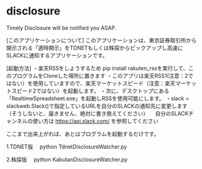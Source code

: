 # disclosure
Timely Disclosure will be notified you ASAP.

[このアプリケーションについて]
このアプリケーションは、東京証券取引所から開示される「適時開示」をTDNETもしくは株探からピックアップし高速にSLACKに通知するアプリケーションです。

[起動方法]
・楽天RSSをしようするため pip install rakuten_rssを実行して、このプログラムをCloneした場所に置きます
・このアプリは楽天RSS1(注意：2ではない）を使用していますので、楽天マーケットスピード（注意：楽天マーケットスピード2ではない）を起動します。
・次に、デスクトップにある「RealtimeSpreadsheet.exe」を起動しRSSを使用可能にします。
・slack = slackweb.Slack()で指定しているURLを自分のSLACKの通知先に変更します（そうしないと、届きません、絶対に書き換えてください）
　自分のSLACKチャンネルの使い方は https://api.slack.com/ を参照してください

ここまで出来上がれば、あとはプログラムを起動するだけです。

1.TDNET版
　python TdnetDisclosureWatcher.py

2.株探版
　python KabutanDisclosureWatcher.py
